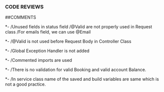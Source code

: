 ### CODE REVIEWS

##COMMENTS

*-  /Unused fields in status field
/@Valid are not properly used in Request class
/For emails field, we can use @Email

*-  /@Valid is not used before Request Body in Controller Class

*- /Global Exception Handler is not added

*- /Commented imports are used

*- /There is no validation for valid Booking and valid account Balance.

*- /In service class name of the saved and build variables are same which is not a good practice.
